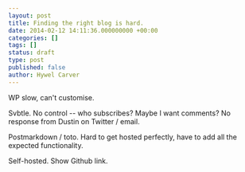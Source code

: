 ```yaml
---
layout: post
title: Finding the right blog is hard.
date: 2014-02-12 14:11:36.000000000 +00:00
categories: []
tags: []
status: draft
type: post
published: false
author: Hywel Carver
---
```

WP slow, can't customise.

Svbtle. No control -- who subscribes? Maybe I want comments? No response from Dustin on Twitter / email.

Postmarkdown / toto. Hard to get hosted perfectly, have to add all the expected functionality.

Self-hosted. Show Github link.
